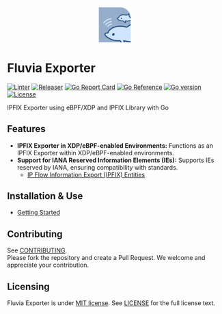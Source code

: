 <p align="center">
<img src="https://github.com/nttcom/fluvia/blob/main/docs/figures/fluvia.png" alt="Fluvia Exporter" width="15%">
</p>

# Fluvia Exporter

[![Linter](https://github.com/nttcom/fluvia/actions/workflows/ci.yml/badge.svg)](https://github.com/nttcom/fluvia/actions)
[![Releaser](https://github.com/nttcom/fluvia/actions/workflows/release.yml/badge.svg)](https://github.com/nttcom/fluvia/actions)
[![Go Report Card](https://goreportcard.com/badge/nttcom/fluvia)](https://goreportcard.com/report/github.com/nttcom/fluvia) 
[![Go Reference](https://pkg.go.dev/badge/github.com/nttcom/fluvia.svg)](https://pkg.go.dev/github.com/nttcom/fluvia)
[![Go version](https://img.shields.io/github/go-mod/go-version/nttcom/fluvia)](https://go.dev/)
[![License](https://img.shields.io/badge/license-MIT-blue)](LICENSE)

IPFIX Exporter using eBPF/XDP and IPFIX Library with Go

## Features
* **IPFIX Exporter in XDP/eBPF-enabled Environments:** Functions as an IPFIX Exporter within XDP/eBPF-enabled environments.
* **Support for IANA Reserved Information Elements (IEs):** Supports IEs reserved by IANA, ensuring compatibility with standards.
    * [IP Flow Information Export (IPFIX) Entities](https://www.iana.org/assignments/ipfix/ipfix.xhtml)

## Installation & Use
* [Getting Started](docs/sources/getting-started.md)

## Contributing
See [CONTRIBUTING](https://github.com/nttcom/fluvia/blob/main/CONTRIBUTING.md).  
Please fork the repository and create a Pull Request.
We welcome and appreciate your contribution.

## Licensing
Fluvia Exporter is under [MIT license](https://en.wikipedia.org/wiki/MIT_License). 
See [LICENSE](https://github.com/nttcom/fluvia/blob/master/LICENSE) for the full license text.
